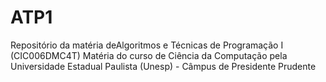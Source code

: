 # ATP1
Repositório da matéria deAlgoritmos e Técnicas de Programação I (CIC006DMC4T)
Matéria do curso de Ciência da Computação pela Universidade Estadual Paulista (Unesp) - Câmpus de Presidente Prudente
